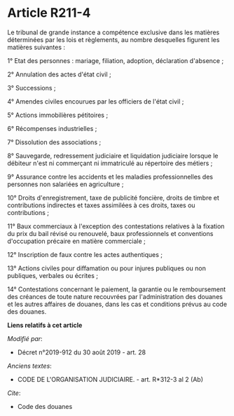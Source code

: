 # Article R211-4

Le tribunal de grande instance a compétence exclusive dans les matières déterminées par les lois et règlements, au nombre
desquelles figurent les matières suivantes :

1° Etat des personnes : mariage, filiation, adoption, déclaration d'absence ;

2° Annulation des actes d'état civil ;

3° Successions ;

4° Amendes civiles encourues par les officiers de l'état civil ;

5° Actions immobilières pétitoires ;

6° Récompenses industrielles ;

7° Dissolution des associations ;

8° Sauvegarde, redressement judiciaire et liquidation judiciaire lorsque le débiteur n'est ni commerçant ni immatriculé au
répertoire des métiers ;

9° Assurance contre les accidents et les maladies professionnelles des personnes non salariées en agriculture ;

10° Droits d'enregistrement, taxe de publicité foncière, droits de timbre et contributions indirectes et taxes assimilées à
ces droits, taxes ou contributions ;

11° Baux commerciaux à l'exception des contestations relatives à la fixation du prix du bail révisé ou renouvelé, baux
professionnels et conventions d'occupation précaire en matière commerciale ;

12° Inscription de faux contre les actes authentiques ;

13° Actions civiles pour diffamation ou pour injures publiques ou non publiques, verbales ou écrites ;

14° Contestations concernant le paiement, la garantie ou le remboursement des créances de toute nature recouvrées par
l'administration des douanes et les autres affaires de douanes, dans les cas et conditions prévus au code des douanes.

**Liens relatifs à cet article**

_Modifié par_:

  - Décret n°2019-912 du 30 août 2019 - art. 28

_Anciens textes_:

  - CODE DE L'ORGANISATION JUDICIAIRE. - art. R*312-3 al 2 (Ab)

_Cite_:

  - Code des douanes
